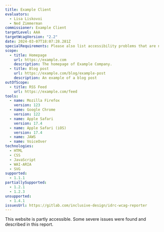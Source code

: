 ```yaml
---
title: Example Client
evaluators:
  - Lisa Liskovoi
  - Ned Zimmerman
commissioner: Example Client
targetLevel: AAA
targetWcagVersion: "2.2"
date: 2024-03-07T18:07:28.281Z
specialRequirements: Please also list accessibility problems that are not conformance failures.
scope:
  - title: Homepage
    url: https://example.com
    description: The homepage of Example Company.
  - title: Blog post
    url: https://example.com/blog/example-post
    description: An example of a blog post
outOfScope:
  - title: RSS Feed
    url: https://example.com/feed
tools:
  - name: Mozilla Firefox
    version: 123
  - name: Google Chrome
    version: 122
  - name: Apple Safari
    version: 17.4
  - name: Apple Safari (iOS)
    version: 17.4
  - name: JAWS
  - name: VoiceOver
technologies:
  - HTML
  - CSS
  - JavaScript
  - WAI-ARIA
  - SVG
supported:
  - 1.1.1
partiallySupported:
  - 1.2.1
  - 1.2.3
unsupported:
  - 1.4.1
issuesUrl: https://gitlab.com/inclusive-design/idrc-wcag-reporter
---
```

This website is partly accessible. Some severe issues were found and described in this report.
